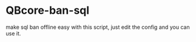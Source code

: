 # QBcore-ban-sql
make sql ban offline easy with this script, just edit the config and you can use it. 

